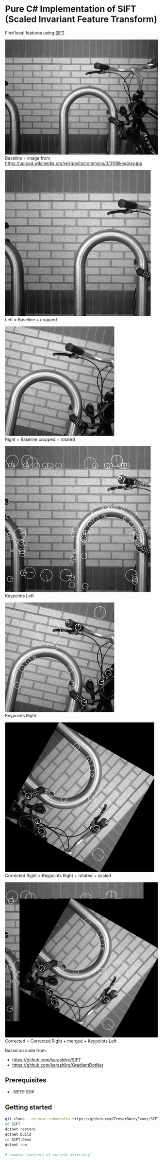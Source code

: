# Pure C# Implementation of SIFT (Scaled Invariant Feature Transform)

Find local features using [SIFT](https://en.wikipedia.org/wiki/Scale-invariant_feature_transform)

![baseline](SIFT.Demo/Bikesgray.jpg)<br/>
  Baseline = image from https://upload.wikimedia.org/wikipedia/commons/3/3f/Bikesgray.jpg
<br/>

![left](assets/original_left.jpg)<br/>
  Left = Baseline + cropped
<br/>

![right](assets/original_right.jpg)<br/>
  Right = Baseline cropped + rotated
<br/>

![keypoints left](assets/keypoints_left.jpg)<br/>
  Keypoints Left
<br/>

![keypoints right](assets/keypoints_right.jpg)<br/>
  Keypoints Right
<br/>

![corrected right](assets/corrected_right.jpg)<br/>
  Corrected Right = Keypoints Right + rotated + scaled
<br/>

![corrected](assets/corrected.jpg)<br/>
Corrected = Corrected Right + merged + Keypoints Left
<br/>

Based on code from:<br/>

* https://github.com/karashiiro/SIFT
* https://github.com/karashiiro/GradientDotNet

## Prerequisites

* .NET9 SDK

## Getting started

```bash
git clone --recurse-submodules https://github.com/TrevorDArcyEvans/SIFT.git
cd SIFT
dotnet restore
dotnet build
cd SIFT.Demo
dotnet run

# examine contents of current directory
```


